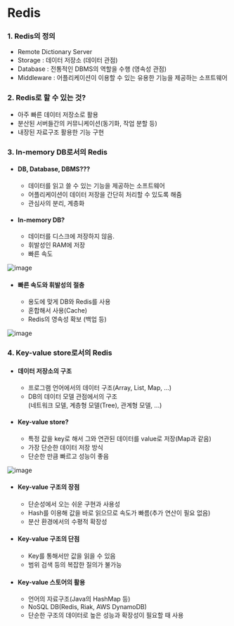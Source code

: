 # Redis
### 1. Redis의 정의
  * Remote Dictionary Server
  * Storage : 데이터 저장소 (데이터 관점)
  * Database : 전통적인 DBMS의 역할을 수행 (영속성 관점)
  * Middleware : 어플리케이션이 이용할 수 있는 유용한 기능을 제공하는 소프트웨어

### 2. Redis로 할 수 있는 것?
* 아주 빠른 데이터 저장소로 활용
* 분산된 서버들간의 커뮤니케이션(동기화, 작업 분할 등)
* 내장된 자료구조 활용한 기능 구현

### 3. In-memory DB로서의 Redis
* #### DB, Database, DBMS???
  * 데이터를 읽고 쓸 수 있는 기능을 제공하는 소프트웨어
  * 어플리케이션이 데이터 저장을 간단히 처리할 수 있도록 해줌
  * 관심사의 분리, 계층화
* #### In-memory DB?
  * 데이터를 디스크에 저장하지 않음.
  * 휘발성인 RAM에 저장
  * 빠른 속도

![image](https://user-images.githubusercontent.com/60100532/204530996-34630d99-fdd8-4bd2-86f9-a1102ee56bb1.png)

* #### 빠른 속도와 휘발성의 절충
  * 용도에 맞게 DB와 Redis를 사용
  * 혼합해서 사용(Cache)
  * Redis의 영속성 확보 (백업 등)

![image](https://user-images.githubusercontent.com/60100532/204531355-761e414f-969f-4ca9-88ec-2975774218ab.png)

### 4. Key-value store로서의 Redis
* #### 데이터 저장소의 구조
  * 프로그램 언어에서의 데이터 구조(Array, List, Map, ...)
  * DB의 데이터 모델 관점에서의 구조  
    (네트워크 모델, 계층형 모델(Tree), 관계형 모델, ...)
* #### Key-value store?
  * 특정 값을 key로 해서 그와 연관된 데이터를 value로 저장(Map과 같음)
  * 가장 단순한 데이터 저장 방식
  * 단순한 만큼 빠르고 성능이 좋음  
  
![image](https://user-images.githubusercontent.com/60100532/204532594-18d35930-8ee8-4985-965e-154c3331f72d.png)

* #### Key-value 구조의 장점
  * 단순성에서 오는 쉬운 구현과 사용성
  * Hash를 이용해 값을 바로 읽으므로 속도가 빠름(추가 연산이 필요 없음)
  * 분산 환경에서의 수평적 확장성
* #### Key-value 구조의 단점
  * Key를 통해서만 값을 읽을 수 있음
  * 범위 검색 등의 복잡한 질의가 불가능

* #### Key-value 스토어의 활용
  * 언어의 자료구조(Java의 HashMap 등)
  * NoSQL DB(Redis, Riak, AWS DynamoDB)
  * 단순한 구조의 데이터로 높은 성능과 확장성이 필요할 때 사용
